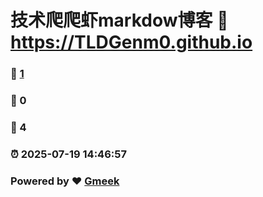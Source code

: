 # 技术爬爬虾markdow博客 :link: https://TLDGenm0.github.io 
### :page_facing_up: [1](https://TLDGenm0.github.io/tag.html) 
### :speech_balloon: 0 
### :hibiscus: 4 
### :alarm_clock: 2025-07-19 14:46:57 
### Powered by :heart: [Gmeek](https://github.com/Meekdai/Gmeek)
